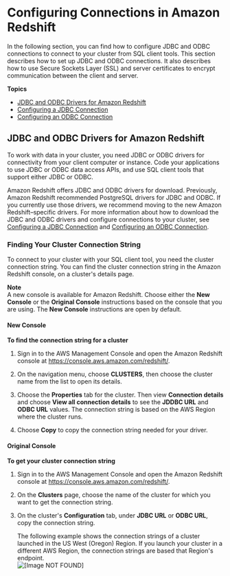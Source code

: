 # Configuring Connections in Amazon Redshift<a name="configuring-connections"></a>

In the following section, you can find how to configure JDBC and ODBC connections to connect to your cluster from SQL client tools\. This section describes how to set up JDBC and ODBC connections\. It also describes how to use Secure Sockets Layer \(SSL\) and server certificates to encrypt communication between the client and server\. 

**Topics**
+ [JDBC and ODBC Drivers for Amazon Redshift](#connecting-drivers)
+ [Configuring a JDBC Connection](configure-jdbc-connection.md)
+ [Configuring an ODBC Connection](configure-odbc-connection.md)

## JDBC and ODBC Drivers for Amazon Redshift<a name="connecting-drivers"></a>

To work with data in your cluster, you need JDBC or ODBC drivers for connectivity from your client computer or instance\. Code your applications to use JDBC or ODBC data access APIs, and use SQL client tools that support either JDBC or ODBC\.

Amazon Redshift offers JDBC and ODBC drivers for download\. Previously, Amazon Redshift recommended PostgreSQL drivers for JDBC and ODBC\. If you currently use those drivers, we recommend moving to the new Amazon Redshift–specific drivers\. For more information about how to download the JDBC and ODBC drivers and configure connections to your cluster, see [Configuring a JDBC Connection](configure-jdbc-connection.md) and [Configuring an ODBC Connection](configure-odbc-connection.md)\. 

### Finding Your Cluster Connection String<a name="connecting-connection-string"></a>

To connect to your cluster with your SQL client tool, you need the cluster connection string\. You can find the cluster connection string in the Amazon Redshift console, on a cluster's details page\.

**Note**  
A new console is available for Amazon Redshift\. Choose either the **New Console** or the **Original Console** instructions based on the console that you are using\. The **New Console** instructions are open by default\.

#### New Console<a name="connect-drivers-url"></a>

**To find the connection string for a cluster**

1. Sign in to the AWS Management Console and open the Amazon Redshift console at [https://console\.aws\.amazon\.com/redshift/](https://console.aws.amazon.com/redshift/)\.

1. On the navigation menu, choose **CLUSTERS**, then choose the cluster name from the list to open its details\. 

1. Choose the **Properties** tab for the cluster\. Then view **Connection details** and choose **View all connection details** to see the **JDDBC URL** and **ODBC URL** values\. The connection string is based on the AWS Region where the cluster runs\. 

1. Choose **Copy** to copy the connection string needed for your driver\. 

#### Original Console<a name="connect-drivers-url-originalconsole"></a>

**To get your cluster connection string**

1. Sign in to the AWS Management Console and open the Amazon Redshift console at [https://console\.aws\.amazon\.com/redshift/](https://console.aws.amazon.com/redshift/)\.

1. On the **Clusters** page, choose the name of the cluster for which you want to get the connection string\.

1. On the cluster's **Configuration** tab, under **JDBC URL** or **ODBC URL**, copy the connection string\.

   The following example shows the connection strings of a cluster launched in the US West \(Oregon\) Region\. If you launch your cluster in a different AWS Region, the connection strings are based that Region's endpoint\.  
![\[Image NOT FOUND\]](http://docs.aws.amazon.com/redshift/latest/mgmt/images/rs-mgmt-clusters-cluster-database-properties.png)